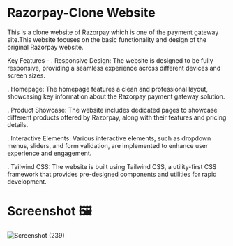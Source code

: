 # Razorpay-Clone Website
This is a clone website of Razorpay which is one of the payment gateway site.This website focuses on the basic functionality and design of the original Razorpay website.

Key Features -
 . Responsive Design: The website is designed to be fully responsive, providing a seamless experience across different devices and screen sizes.

 . Homepage: The homepage features a clean and professional layout, showcasing key information about the Razorpay payment gateway solution.

 . Product Showcase: The website includes dedicated pages to showcase different products offered by Razorpay, along with their features and pricing details.

 . Interactive Elements: Various interactive elements, such as dropdown menus, sliders, and form validation, are implemented to enhance user experience and engagement.

 . Tailwind CSS: The website is built using Tailwind CSS, a utility-first CSS framework that provides pre-designed components and utilities for rapid development.

# Screenshot 🖼️ 
![Screenshot (239)](https://github.com/user-attachments/assets/d48e55a2-15f3-4c45-911d-738ef3a7d861)
